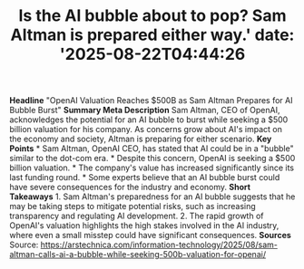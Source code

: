 ﻿---
title: "Is the AI bubble about to pop? Sam Altman is prepared either way.'
date: '2025-08-22T04:44:26"
category: "Markets"
summary: ""
slug: "is the ai bubble about to pop sam altman is prepared either "
source_urls:
  - "https://arstechnica.com/information-technology/2025/08/sam-altman-calls-ai-a-bubble-while-seeking-500b-valuation-for-openai/"
seo:
  title: "Is the AI bubble about to pop? Sam Altman is prepared either way. | Hash n Hedge'
  description: '"
  keywords: ["news", "markets", "brief"]
---
**Headline** "OpenAI Valuation Reaches $500B as Sam Altman Prepares for AI Bubble Burst"  **Summary Meta Description** Sam Altman, CEO of OpenAI, acknowledges the potential for an AI bubble to burst while seeking a $500 billion valuation for his company. As concerns grow about AI's impact on the economy and society, Altman is preparing for either scenario.  **Key Points**  * Sam Altman, OpenAI CEO, has stated that AI could be in a "bubble" similar to the dot-com era. * Despite this concern, OpenAI is seeking a $500 billion valuation. * The company's value has increased significantly since its last funding round. * Some experts believe that an AI bubble burst could have severe consequences for the industry and economy.  **Short Takeaways**  1. Sam Altman's preparedness for an AI bubble suggests that he may be taking steps to mitigate potential risks, such as increasing transparency and regulating AI development. 2. The rapid growth of OpenAI's valuation highlights the high stakes involved in the AI industry, where even a small misstep could have significant consequences.  **Sources** Source: https://arstechnica.com/information-technology/2025/08/sam-altman-calls-ai-a-bubble-while-seeking-500b-valuation-for-openai/ 
